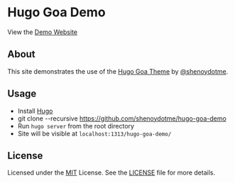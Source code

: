 # Hugo Goa Demo

View the [Demo Website](https://shenoydotme.github.io/hugo-goa-demo/)

## About

This site demonstrates the use of the [Hugo Goa Theme](https://github.com/shenoydotme/hugo-goa) by [@shenoydotme](https://github.com/shenoydotme).

## Usage

- Install [Hugo](gohugo.io)
- git clone --recursive https://github.com/shenoydotme/hugo-goa-demo
- Run `hugo server` from the root directory
- Site will be visible at `localhost:1313/hugo-goa-demo/`

## License

Licensed under the [MIT](https://opensource.org/licenses/MIT) License. See the [LICENSE](https://raw.githubusercontent.com/shenoydotme/hugo-goa-demo/master/LICENSE) file for more details.
